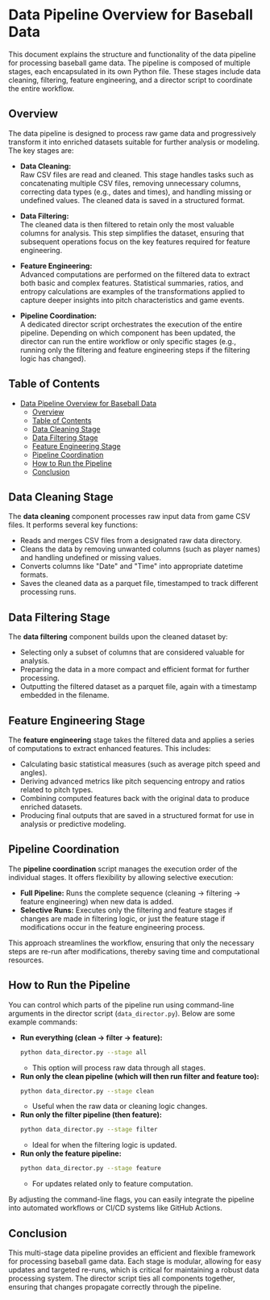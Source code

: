 # Data Pipeline Overview for Baseball Data

This document explains the structure and functionality of the data pipeline for processing baseball game data. The pipeline is composed of multiple stages, each encapsulated in its own Python file. These stages include data cleaning, filtering, feature engineering, and a director script to coordinate the entire workflow.

## Overview

The data pipeline is designed to process raw game data and progressively transform it into enriched datasets suitable for further analysis or modeling. The key stages are:

- **Data Cleaning:**  
  Raw CSV files are read and cleaned. This stage handles tasks such as concatenating multiple CSV files, removing unnecessary columns, correcting data types (e.g., dates and times), and handling missing or undefined values. The cleaned data is saved in a structured format.

- **Data Filtering:**  
  The cleaned data is then filtered to retain only the most valuable columns for analysis. This step simplifies the dataset, ensuring that subsequent operations focus on the key features required for feature engineering.

- **Feature Engineering:**  
  Advanced computations are performed on the filtered data to extract both basic and complex features. Statistical summaries, ratios, and entropy calculations are examples of the transformations applied to capture deeper insights into pitch characteristics and game events.

- **Pipeline Coordination:**  
  A dedicated director script orchestrates the execution of the entire pipeline. Depending on which component has been updated, the director can run the entire workflow or only specific stages (e.g., running only the filtering and feature engineering steps if the filtering logic has changed).

## Table of Contents

- [Data Pipeline Overview for Baseball Data](#data-pipeline-overview-for-baseball-data)
  - [Overview](#overview)
  - [Table of Contents](#table-of-contents)
  - [Data Cleaning Stage](#data-cleaning-stage)
  - [Data Filtering Stage](#data-filtering-stage)
  - [Feature Engineering Stage](#feature-engineering-stage)
  - [Pipeline Coordination](#pipeline-coordination)
  - [How to Run the Pipeline](#how-to-run-the-pipeline)
  - [Conclusion](#conclusion)

## Data Cleaning Stage

The **data cleaning** component processes raw input data from game CSV files. It performs several key functions:
- Reads and merges CSV files from a designated raw data directory.
- Cleans the data by removing unwanted columns (such as player names) and handling undefined or missing values.
- Converts columns like "Date" and "Time" into appropriate datetime formats.
- Saves the cleaned data as a parquet file, timestamped to track different processing runs.

## Data Filtering Stage

The **data filtering** component builds upon the cleaned dataset by:
- Selecting only a subset of columns that are considered valuable for analysis.
- Preparing the data in a more compact and efficient format for further processing.
- Outputting the filtered dataset as a parquet file, again with a timestamp embedded in the filename.

## Feature Engineering Stage

The **feature engineering** stage takes the filtered data and applies a series of computations to extract enhanced features. This includes:
- Calculating basic statistical measures (such as average pitch speed and angles).
- Deriving advanced metrics like pitch sequencing entropy and ratios related to pitch types.
- Combining computed features back with the original data to produce enriched datasets.
- Producing final outputs that are saved in a structured format for use in analysis or predictive modeling.

## Pipeline Coordination

The **pipeline coordination** script manages the execution order of the individual stages. It offers flexibility by allowing selective execution:
- **Full Pipeline:** Runs the complete sequence (cleaning → filtering → feature engineering) when new data is added.
- **Selective Runs:** Executes only the filtering and feature stages if changes are made in filtering logic, or just the feature stage if modifications occur in the feature engineering process.

This approach streamlines the workflow, ensuring that only the necessary steps are re-run after modifications, thereby saving time and computational resources.

## How to Run the Pipeline

You can control which parts of the pipeline run using command-line arguments in the director script (`data_director.py`). Below are some example commands:

- **Run everything (clean → filter → feature):**
    ```bash
    python data_director.py --stage all
    ```
  - This option will process raw data through all stages.
- **Run only the clean pipeline (which will then run filter and feature too):**
    ```bash
    python data_director.py --stage clean
    ```
    - Useful when the raw data or cleaning logic changes.
- **Run only the filter pipeline (then feature):**
    ```bash
    python data_director.py --stage filter
    ```
    - Ideal for when the filtering logic is updated.
- **Run only the feature pipeline:**
    ```bash
    python data_director.py --stage feature
    ```
    - For updates related only to feature computation.

By adjusting the command-line flags, you can easily integrate the pipeline into automated workflows or CI/CD systems like GitHub Actions.

## Conclusion

This multi-stage data pipeline provides an efficient and flexible framework for processing baseball game data. Each stage is modular, allowing for easy updates and targeted re-runs, which is critical for maintaining a robust data processing system. The director script ties all components together, ensuring that changes propagate correctly through the pipeline.

